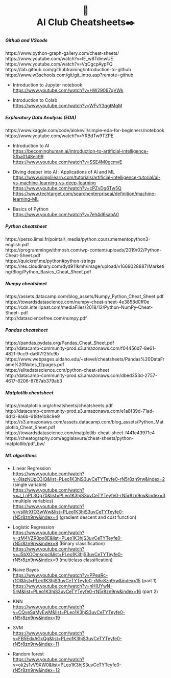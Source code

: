 <h1 align="center"> 🤖 <br />
AI Club Cheatsheets✒️</h1>

<h5> Github and VScode </h5>
https://www.python-graph-gallery.com/cheat-sheets/ <br />
https://www.youtube.com/watch?v=IE_w8TdmwUE <br />
https://www.youtube.com/watch?v=VqCgcpAypFQ <br />
https://lab.github.com/githubtraining/introduction-to-github <br />
https://www.w3schools.com/git/git_intro.asp?remote=github <br />

- Introduction to Jupyter notebook <br />
https://www.youtube.com/watch?v=HW29067qVWk 

- Introduction to Colab <br />
https://www.youtube.com/watch?v=WFvY3qgtMqM 


<h5>Exploratory Data Analysis (EDA) </h5>
https://www.kaggle.com/code/alokevil/simple-eda-for-beginners/notebook <br />
https://www.youtube.com/watch?v=YRBdTw9TZPE <br />

- Introduction to AI <br />
https://becominghuman.ai/introduction-to-artificial-intelligence-5fba0148ec99 <br />
https://www.youtube.com/watch?v=SSE4M0gcmvE <br />

- Diving deeper into Al : Applications of Al and ML <br />
https://www.simplilearn.com/tutorials/artificial-intelligence-tutorial/ai-vs-machine-learning-vs-deep-learning <br />
https://www.youtube.com/watch?v=cPZvDg6Tw5Q <br />
https://www.techtarget.com/searchenterpriseai/definition/machine-learning-ML <br />

- Basics of Python <br />
https://www.youtube.com/watch?v=7eh4d6sabA0 

<h5> Python cheatsheet </h5>
https://perso.limsi.fr/pointal/_media/python:cours:mementopython3-english.pdf <br />
https://programmingwithmosh.com/wp-content/uploads/2019/02/Python-Cheat-Sheet.pdf <br />
https://quickref.me/python#python-strings <br />
https://res.cloudinary.com/dyd911kmh/image/upload/v1669028887/Marketing/Blog/Python_Basics_Cheat_Sheet.pdf <br />

<h5> Numpy cheatsheet </h5>
https://assets.datacamp.com/blog_assets/Numpy_Python_Cheat_Sheet.pdf <br />
https://towardsdatascience.com/numpy-cheat-sheet-4e3858d0ff0e <br />
https://cdn.intellipaat.com/mediaFiles/2018/12/Python-NumPy-Cheat-Sheet-.pdf <br />
http://datasciencefree.com/numpy.pdf <br />

<h5> Pandas cheatsheet </h5>
https://pandas.pydata.org/Pandas_Cheat_Sheet.pdf <br />
http://datacamp-community-prod.s3.amazonaws.com/f04456d7-8e61-482f-9cc9-da6f7f25fc9b <br />
https://www.webpages.uidaho.edu/~stevel/cheatsheets/Pandas%20DataFrame%20Notes_12pages.pdf <br />
https://elitedatascience.com/python-cheat-sheet <br />
http://datacamp-community-prod.s3.amazonaws.com/dbed353d-2757-4617-8206-8767ab379ab3 <br />

<h5> Matplotlib cheatsheet </h5>
https://matplotlib.org/cheatsheets/cheatsheets.pdf <br />
http://datacamp-community-prod.s3.amazonaws.com/e1a8f39d-71ad-4d13-9a6b-618fe1b8c9e9 <br />
https://s3.amazonaws.com/assets.datacamp.com/blog_assets/Python_Matplotlib_Cheat_Sheet.pdf <br />
https://towardsdatascience.com/matplotlib-cheat-sheet-f441c43971c4 <br />
https://cheatography.com/aggialavura/cheat-sheets/python-matplotlib/pdf_bw/ <br />


<h5>ML algorithms</h5> 

- Linear Regression <br />
https://www.youtube.com/watch?v=8jazNUpO3lQ&list=PLeo1K3hjS3uvCeTYTeyfe0-rN5r8zn9rw&index=2 (single variable) <br />
https://www.youtube.com/watch?v=J_LnPL3Qg70&list=PLeo1K3hjS3uvCeTYTeyfe0-rN5r8zn9rw&index=3 (multiple variables) <br />
https://www.youtube.com/watch?v=vsWrXfO3wWw&list=PLeo1K3hjS3uvCeTYTeyfe0-rN5r8zn9rw&index=4 (gradient descent and cost function) <br />

- Logistic Regression <br />
https://www.youtube.com/watch?v=zM4VZR0px8E&list=PLeo1K3hjS3uvCeTYTeyfe0-rN5r8zn9rw&index=8 (Binary classification) <br />
https://www.youtube.com/watch?v=J5bXOOmkopc&list=PLeo1K3hjS3uvCeTYTeyfe0-rN5r8zn9rw&index=9 (multiclass classification) <br />

- Naive Bayes <br />
https://www.youtube.com/watch?v=PPeaRc-r1OI&list=PLeo1K3hjS3uvCeTYTeyfe0-rN5r8zn9rw&index=15 (part 1) <br />
https://www.youtube.com/watch?v=nHIUYwN-5rM&list=PLeo1K3hjS3uvCeTYTeyfe0-rN5r8zn9rw&index=16 (part 2) <br />
 
- KNN <br />
https://www.youtube.com/watch?v=CQveSaMyEwM&list=PLeo1K3hjS3uvCeTYTeyfe0-rN5r8zn9rw&index=19 

- SVM <br />
https://www.youtube.com/watch?v=FB5EdxAGxQg&list=PLeo1K3hjS3uvCeTYTeyfe0-rN5r8zn9rw&index=11 

- Random forest <br />
https://www.youtube.com/watch?v=ok2s1vV9XW0&list=PLeo1K3hjS3uvCeTYTeyfe0-rN5r8zn9rw&index=12 



